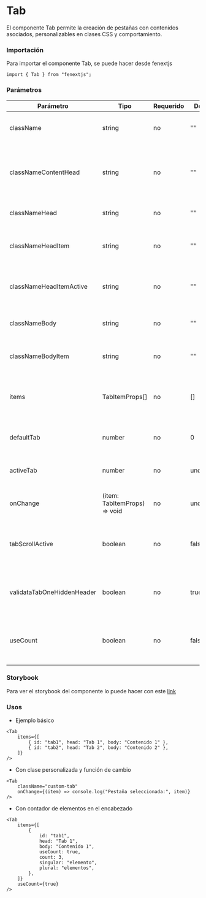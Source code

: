 # Tab

El componente Tab permite la creación de pestañas con contenidos asociados, personalizables en clases CSS y comportamiento.

### Importación

Para importar el componente Tab, se puede hacer desde fenextjs

```tsx copy
import { Tab } from "fenextjs";
```

### Parámetros

| Parámetro                  | Tipo                          | Requerido | Default   | Descripcion                                                                     |
| -------------------------- | ----------------------------- | --------- | --------- | ------------------------------------------------------------------------------- |
| className                  | string                        | no        | ""        | Clase CSS para el contenedor del componente.                                    |
| classNameContentHead       | string                        | no        | ""        | Clase CSS para el contenedor del encabezado del contenido de las pestañas.      |
| classNameHead              | string                        | no        | ""        | Clase CSS para el encabezado de la pestaña.                                     |
| classNameHeadItem          | string                        | no        | ""        | Clase CSS para cada elemento del encabezado de la pestaña.                      |
| classNameHeadItemActive    | string                        | no        | ""        | Clase CSS para el elemento activo del encabezado de la pestaña.                 |
| classNameBody              | string                        | no        | ""        | Clase CSS para el contenedor del cuerpo de las pestañas.                        |
| classNameBodyItem          | string                        | no        | ""        | Clase CSS para cada elemento del cuerpo de la pestaña.                          |
| items                      | TabItemProps[]                | no        | []        | Lista de objetos que representan las pestañas con encabezado y cuerpo.          |
| defaultTab                 | number                        | no        | 0         | Índice de la pestaña a mostrar por defecto.                                     |
| activeTab                  | number                        | no        | undefined | Índice de la pestaña actualmente activa.                                        |
| onChange                   | (item: TabItemProps) =\> void | no        | undefined | Función a ejecutar al cambiar de pestaña.                                       |
| tabScrollActive            | boolean                       | no        | false     | Determina si las pestañas deben estar en modo de desplazamiento al seleccionar. |
| validataTabOneHiddenHeader | boolean                       | no        | true      | Oculta el encabezado de las pestañas si solo hay una pestaña presente.          |
| useCount                   | boolean                       | no        | false     | Permite mostrar un contador de elementos en el encabezado de la pestaña.        |

### Storybook

Para ver el storybook del componente lo puede hacer con este [link](https://fenextjs-component-storybook.vercel.app/?path=/story/component-tab--index)

### Usos

-   Ejemplo básico

```tsx copy
<Tab
    items={[
        { id: "tab1", head: "Tab 1", body: "Contenido 1" },
        { id: "tab2", head: "Tab 2", body: "Contenido 2" },
    ]}
/>
```

-   Con clase personalizada y función de cambio

```tsx copy
<Tab
    className="custom-tab"
    onChange={(item) => console.log("Pestaña seleccionada:", item)}
/>
```

-   Con contador de elementos en el encabezado

```tsx copy
<Tab
    items={[
        {
            id: "tab1",
            head: "Tab 1",
            body: "Contenido 1",
            useCount: true,
            count: 3,
            singular: "elemento",
            plural: "elementos",
        },
    ]}
    useCount={true}
/>
```
